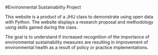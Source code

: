 #Environmental Sustainability Project

This website is a product of a JHU class to demonstrate using open data with Python.  The website displays a research proposal and methodology using skills gained during the class.

The goal is to understand if increased recognition of the importance of environmental sustainability measures are resulting in improvement of environmental health as a result of policy or practice implementations.